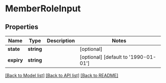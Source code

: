 # MemberRoleInput

## Properties
Name | Type | Description | Notes
------------ | ------------- | ------------- | -------------
**state** | **string** |  | [optional] 
**expiry** | **string** |  | [optional] [default to '1990-01-01']

[[Back to Model list]](../README.md#documentation-for-models) [[Back to API list]](../README.md#documentation-for-api-endpoints) [[Back to README]](../README.md)


